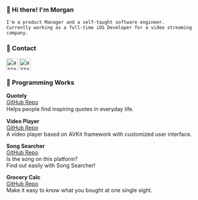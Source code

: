 ### 👋 Hi there! I'm Morgan
```
I'm a product Manager and a self-taught software engineer.
Currently working as a full-time iOS Developer for a video streaming company.
```

### 🌱 Contact

<a href="https://www.linkedin.com/in/mcyyu" target="blank"><img align="center"
         src="https://img.shields.io/badge/linkedin-%231DA1F2.svg?style=for-the-badge&logo=linkedin&logoColor=white"
         alt="azzar" height="30"/></a> <a href="https://mailto:nihao0705@gmail.com" target="blank"><img align="center"
         src="https://img.shields.io/badge/gmail-EA4335.svg?style=for-the-badge&logo=gmail&logoColor=white"
         alt="azzar" height="30"/></a>

### 🌱 Programming Works
         
<b>Quotely</b></br>
<a href="https://github.com/MorganCY/Quotely">GitHub Repo</a></br>
Helps people ﬁnd inspiring quotes in everyday life.

<b>Video Player</b></br>
<a href="https://github.com/MorganCY/VideoPlayer">GitHub Repo</a></br>
A video player based on AVKit framework with customized user interface.

<b>Song Searcher</b></br>
<a href="https://github.com/MorganCY/SongSearcher">GitHub Repo</a></br>
Is the song on this platform?</br>
Find out easily with Song Searcher!</br>

<b>Grocery Calc</b></n></br>
<a href="https://github.com/MorganCY/GroceryCalc">GitHub Repo</a></br>
Make it easy to know what you bought at one single sight.